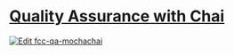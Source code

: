 # [Quality Assurance with Chai](https://www.freecodecamp.org/learn/quality-assurance/quality-assurance-and-testing-with-chai/)

[![Edit fcc-qa-mochachai](https://codesandbox.io/static/img/play-codesandbox.svg)](https://codesandbox.io/s/fcc-qa-mochachai-4sdr5?fontsize=14&hidenavigation=1&theme=dark)